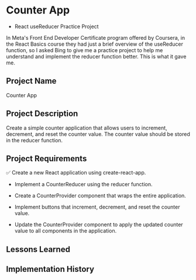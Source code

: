 # Counter App

- React useReducer Practice Project

In Meta's Front End Developer Certificate program offered by Coursera, in the React Basics course they had just a brief overview of the useReducer function, so I asked Bing to give me a practice project to help me understand and implement the reducer function better. This is what it gave me.

## Project Name

Counter App

## Project Description

Create a simple counter application that allows users to increment, decrement, and reset the counter value. The counter value should be stored in the reducer function.

## Project Requirements

✅ Create a new React application using create-react-app.

- Implement a CounterReducer using the reducer function.

- Create a CounterProvider component that wraps the entire application.

- Implement buttons that increment, decrement, and reset the counter value.

- Update the CounterProvider component to apply the updated counter value to all components in the application.

## Lessons Learned

## Implementation History

